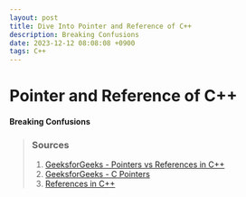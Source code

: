 ```yaml
---
layout: post
title: Dive Into Pointer and Reference of C++
description: Breaking Confusions
date: 2023-12-12 08:08:08 +0900
tags: C++
---
```


# Pointer and Reference of C++
#### Breaking Confusions

<!--- Due to a plugin called `jekyll-titles-from-headings` which is supported by GitHub Pages by default. The above header (in the markdown file) will be automatically used as the pages title.

If the file does not start with a header, then the post title will be derived from the filename.

This is a sample blog post. You can talk about all sorts of fun things here. --->

>### Sources
>
>1. [GeeksforGeeks - Pointers vs References in C++](https://www.geeksforgeeks.org/pointers-vs-references-cpp/)
>2. [GeeksforGeeks - C Pointers](https://www.geeksforgeeks.org/c-pointers/)
>3. [References in C++](https://www.geeksforgeeks.org/references-in-cpp/)
>
>
